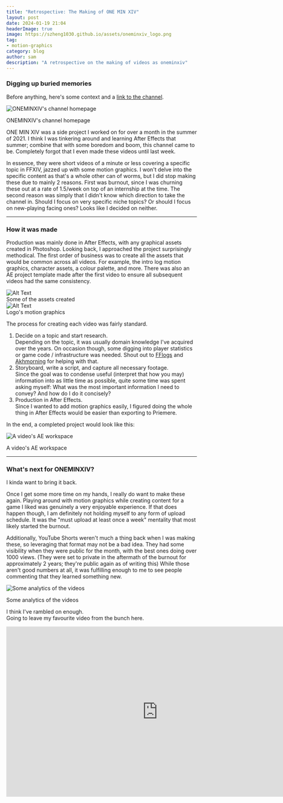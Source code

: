 ```yaml
---
title: "Retrospective: The Making of ONE MIN XIV"
layout: post
date: 2024-01-19 21:04
headerImage: true
image: https://szheng1030.github.io/assets/oneminxiv_logo.png
tag: 
- motion-graphics
category: blog
author: sam
description: "A retrospective on the making of videos as oneminxiv"
---
```


### Digging up buried memories

Before anything, here's some context and a [link to the channel](https://www.youtube.com/@oneminxiv).

<div>
    <p>
        <img src="{{ site.url }}/assets/oneminxiv-home.png" alt="ONEMINXIV's channel homepage"/>
        <figcaption>ONEMINXIV's channel homepage</figcaption>
    </p>
</div>

ONE MIN XIV was a side project I worked on for over a month in the summer of 2021.
I think I was tinkering around and learning After Effects that summer; combine that with some boredom and boom, this channel came to be.
Completely forgot that I even made these videos until last week.

In essence, they were short videos of a minute or less covering a specific topic in FFXIV, jazzed up with some motion graphics.
I won't delve into the specific content as that's a whole other can of worms, but I did stop making these due to mainly 2 reasons.
First was burnout, since I was churning these out at a rate of 1.5/week on top of an internship at the time.
The second reason was simply that I didn't know which direction to take the channel in.
Should I focus on very specific niche topics? Or should I focus on new-playing facing ones? Looks like I decided on neither.

---
### How it was made

Production was mainly done in After Effects, with any graphical assets created in Photoshop.
Looking back, I approached the project surprisingly methodical.
The first order of business was to create all the assets that would be common across all videos.
For example, the intro log motion graphics, character assets, a colour palette, and more.
There was also an AE project template made after the first video to ensure all subsequent videos had the same consistency.

<div class="side-by-side">
    <div class="toleft">
        <img class="image" src="{{ site.url }}/assets/oneminxiv-assets.png" alt="Alt Text">
        <figcaption class="caption">Some of the assets created</figcaption>
    </div>
    <div class="toright">
        <img class="image" src="{{ site.url }}/assets/oneminxiv-logo.gif" alt="Alt Text">
        <figcaption class="caption">Logo's motion graphics</figcaption>
    </div>
</div>

The process for creating each video was fairly standard.
1. Decide on a topic and start research.<br>
Depending on the topic, it was usually domain knowledge I've acquired over the years.
On occasion though, some digging into player statistics or game code / infrastructure was needed.
Shout out to [FFlogs](https://www.fflogs.com/) and [Akhmorning](https://www.akhmorning.com/allagan-studies/) for helping with that.
2. Storyboard, write a script, and capture all necessary footage.<br>
Since the goal was to condense useful (interpret that how you may) information into as little time as possible, quite some time was spent asking myself: 
What was the most important information I need to convey? And how do I do it concisely?
3. Production in After Effects.<br>
Since I wanted to add motion graphics easily, I figured doing the whole thing in After Effects would be easier than exporting to Priemere.

In the end, a completed project would look like this:
<div>
    <p>
        <img src="{{ site.url }}/assets/oneminxiv-project.png" alt="A video's AE workspace"/>
        <figcaption>A video's AE workspace</figcaption>
    </p>
</div>

---
### What's next for ONEMINXIV?

I kinda want to bring it back.

Once I get some more time on my hands, I really do want to make these again.
Playing around with motion graphics while creating content for a game I liked was genuinely a very enjoyable experience.
If that does happen though, I am definitely not holding myself to any form of upload schedule.
It was the "must upload at least once a week" mentality that most likely started the burnout.

Additionally, YouTube Shorts weren't much a thing back when I was making these, so leveraging that format may not be a bad idea.
They had some visibility when they were public for the month, with the best ones doing over 1000 views.
(They were set to private in the aftermath of the burnout for approximately 2 years; they're public again as of writing this)
While those aren't good numbers at all, it was fulfilling enough to me to see people commenting that they learned something new.

<div>
    <p>
        <img src="{{ site.url }}/assets/oneminxiv-analytics.png" alt="Some analytics of the videos"/>
        <figcaption>Some analytics of the videos</figcaption>
    </p>
</div>

I think I've rambled on enough.<br>
Going to leave my favourite video from the bunch here.

<div class="breaker"></div>
<iframe width="800" height="450" src="https://www.youtube.com/embed/lqraj8kq7sg?si=BKyoBEUFwxCoGwqU" title="YouTube video player" frameborder="0" allow="accelerometer; autoplay; clipboard-write; encrypted-media; gyroscope; picture-in-picture; web-share" allowfullscreen></iframe>
